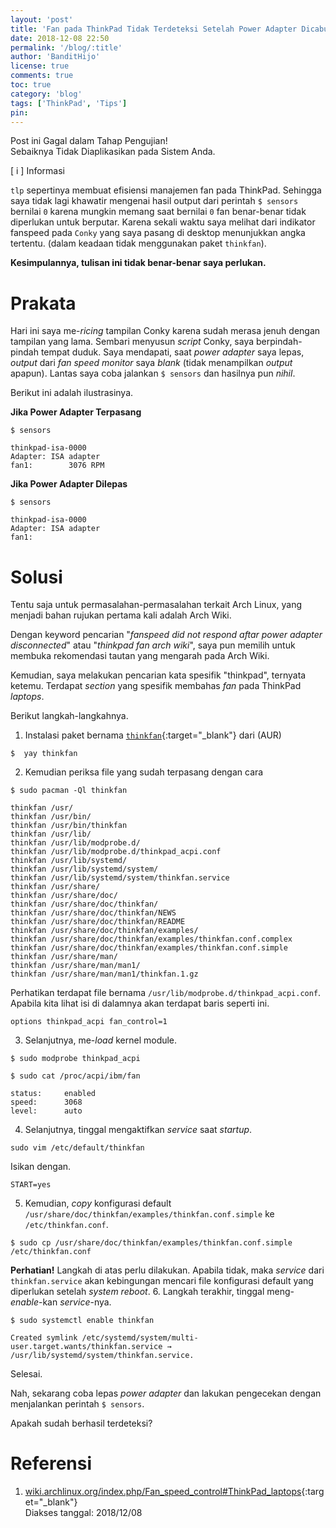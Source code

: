 ```yaml
---
layout: 'post'
title: 'Fan pada ThinkPad Tidak Terdeteksi Setelah Power Adapter Dicabut'
date: 2018-12-08 22:50
permalink: '/blog/:title'
author: 'BanditHijo'
license: true
comments: true
toc: true
category: 'blog'
tags: ['ThinkPad', 'Tips']
pin:
---
```


<!-- BANNER OF THE POST -->
<!-- <img class="post&#45;body&#45;img" src="" alt="banner"> -->

<!-- OUTDATED POST -->
<p class="notif-post">Post ini Gagal dalam Tahap Pengujian!<br>
Sebaiknya Tidak Diaplikasikan pada Sistem Anda.
</p>

<!-- INFORMATION -->
<div class="blockquote-blue">
<div class="blockquote-blue-title">[ i ] Informasi</div>
<p><code>tlp</code> sepertinya membuat efisiensi manajemen fan pada ThinkPad. Sehingga saya tidak lagi khawatir mengenai hasil output dari perintah <code>$ sensors</code> bernilai <code>0</code> karena mungkin memang saat bernilai <code>0</code> fan benar-benar tidak diperlukan untuk berputar. Karena sekali waktu saya melihat dari indikator fanspeed pada <code>Conky</code> yang saya pasang di desktop menunjukkan angka tertentu. (dalam keadaan tidak menggunakan paket <code>thinkfan</code>).</p>
<p><strong>Kesimpulannya, tulisan ini tidak benar-benar saya perlukan.</strong></p>
</div>

# Prakata

Hari ini saya me-*ricing* tampilan Conky karena sudah merasa jenuh dengan tampilan yang lama. Sembari menyusun _script_ Conky, saya berpindah-pindah tempat duduk. Saya mendapati, saat _power adapter_ saya lepas, _output_ dari _fan speed monitor_ saya _blank_ (tidak menampilkan _output_ apapun). Lantas saya coba jalankan `$ sensors` dan hasilnya pun _nihil_.

Berikut ini adalah ilustrasinya.

**Jika Power Adapter Terpasang**

```
$ sensors
```
```
thinkpad-isa-0000
Adapter: ISA adapter
fan1:        3076 RPM
```

**Jika Power Adapter Dilepas**
```
$ sensors
```
```
thinkpad-isa-0000
Adapter: ISA adapter
fan1:
```

# Solusi

Tentu saja untuk permasalahan-permasalahan terkait Arch Linux, yang menjadi bahan rujukan pertama kali adalah Arch Wiki.

Dengan keyword pencarian "_fanspeed did not respond aftar power adapter disconnected_" atau "_thinkpad fan arch wiki_", saya pun memilih untuk membuka rekomendasi tautan yang mengarah pada Arch Wiki.

Kemudian, saya melakukan pencarian kata spesifik "thinkpad", ternyata ketemu. Terdapat _section_ yang spesifik membahas _fan_ pada ThinkPad _laptops_.

Berikut langkah-langkahnya.

1. Instalasi paket bernama [`thinkfan`](https://aur.archlinux.org/packages/thinkfan/){:target="_blank"} dari (AUR)
```
$  yay thinkfan
```
2. Kemudian periksa file yang sudah terpasang dengan cara
```
$ sudo pacman -Ql thinkfan
```
```
thinkfan /usr/
thinkfan /usr/bin/
thinkfan /usr/bin/thinkfan
thinkfan /usr/lib/
thinkfan /usr/lib/modprobe.d/
thinkfan /usr/lib/modprobe.d/thinkpad_acpi.conf
thinkfan /usr/lib/systemd/
thinkfan /usr/lib/systemd/system/
thinkfan /usr/lib/systemd/system/thinkfan.service
thinkfan /usr/share/
thinkfan /usr/share/doc/
thinkfan /usr/share/doc/thinkfan/
thinkfan /usr/share/doc/thinkfan/NEWS
thinkfan /usr/share/doc/thinkfan/README
thinkfan /usr/share/doc/thinkfan/examples/
thinkfan /usr/share/doc/thinkfan/examples/thinkfan.conf.complex
thinkfan /usr/share/doc/thinkfan/examples/thinkfan.conf.simple
thinkfan /usr/share/man/
thinkfan /usr/share/man/man1/
thinkfan /usr/share/man/man1/thinkfan.1.gz
```
Perhatikan terdapat file bernama `/usr/lib/modprobe.d/thinkpad_acpi.conf`.
Apabila kita lihat isi di dalamnya akan terdapat baris seperti ini.
```
options thinkpad_acpi fan_control=1
```
3. Selanjutnya, me-*load* kernel module.
```
$ sudo modprobe thinkpad_acpi
```
```
$ sudo cat /proc/acpi/ibm/fan
```
```
status:		enabled
speed:		3068
level:		auto
```
4. Selanjutnya, tinggal mengaktifkan _service_ saat _startup_.
```
sudo vim /etc/default/thinkfan
```
Isikan dengan.
```
START=yes
```
5. Kemudian, _copy_ konfigurasi default `/usr/share/doc/thinkfan/examples/thinkfan.conf.simple` ke `/etc/thinkfan.conf`.
```
$ sudo cp /usr/share/doc/thinkfan/examples/thinkfan.conf.simple /etc/thinkfan.conf
```
**Perhatian!** Langkah di atas perlu dilakukan. Apabila tidak, maka _service_ dari `thinkfan.service` akan kebingungan mencari file konfigurasi default yang diperlukan setelah _system reboot_.
6. Langkah terakhir, tinggal meng-*enable*-kan *service*-nya.
```
$ sudo systemctl enable thinkfan
```
```
Created symlink /etc/systemd/system/multi-user.target.wants/thinkfan.service → /usr/lib/systemd/system/thinkfan.service.
```
Selesai.

Nah, sekarang coba lepas _power adapter_ dan lakukan pengecekan dengan menjalankan perintah `$ sensors`.

Apakah sudah berhasil terdeteksi?



# Referensi

1. [wiki.archlinux.org/index.php/Fan_speed_control#ThinkPad_laptops](https://wiki.archlinux.org/index.php/Fan_speed_control#ThinkPad_laptops){:target="_blank"}
<br>Diakses tanggal: 2018/12/08
